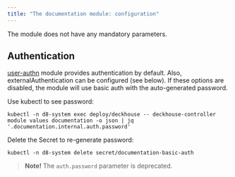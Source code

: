 ```yaml
---
title: "The documentation module: configuration"
---
```


The module does not have any mandatory parameters.

<!-- SCHEMA -->

## Authentication

[user-authn](/documentation/v1/modules/150-user-authn/) module provides authentication by default. Also, externalAuthentication can be configured (see below).
If these options are disabled, the module will use basic auth with the auto-generated password.

Use kubectl to see password:

```shell
kubectl -n d8-system exec deploy/deckhouse -- deckhouse-controller module values documentation -o json | jq '.documentation.internal.auth.password'
```

Delete the Secret to re-generate password:

```shell
kubectl -n d8-system delete secret/documentation-basic-auth
```

> **Note!** The `auth.password` parameter is deprecated.
